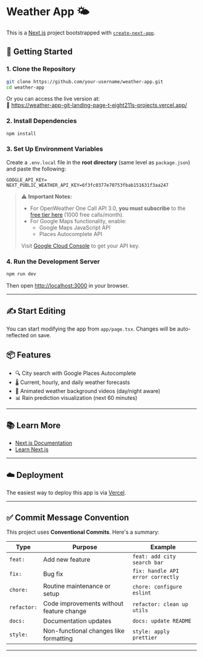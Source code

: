 # Weather App 🌤️

This is a [Next.js](https://nextjs.org) project bootstrapped with [`create-next-app`](https://nextjs.org/docs/app/api-reference/cli/create-next-app).

## 🚀 Getting Started

### 1. **Clone the Repository**

```bash
git clone https://github.com/your-username/weather-app.git
cd weather-app
```

Or you can access the live version at:  
🔗 https://weather-app-git-landing-page-t-eight211s-projects.vercel.app/

### 2. **Install Dependencies**

```bash
npm install
```

### 3. **Set Up Environment Variables**

Create a `.env.local` file in the **root directory** (same level as `package.json`) and paste the following:

```env
GOOGLE_API_KEY=
NEXT_PUBLIC_WEATHER_API_KEY=6f3fc0377e70753fbab151631f3aa247
```

> ⚠️ **Important Notes:**
>
> - For OpenWeather One Call API 3.0, **you must subscribe** to the [free tier here](https://openweathermap.org/api/one-call-3) (1000 free calls/month).
> - For Google Maps functionality, enable:
>   - Google Maps JavaScript API
>   - Places Autocomplete API  
>
> Visit [Google Cloud Console](https://console.cloud.google.com/welcome?invt=Abt1RA&project=plasma-air-432616-m9) to get your API key.

### 4. **Run the Development Server**

```bash
npm run dev
```

Then open [http://localhost:3000](http://localhost:3000) in your browser.

---

## ✍️ Start Editing

You can start modifying the app from `app/page.tsx`. Changes will be auto-reflected on save.

## 📦 Features

- 🔍 City search with Google Places Autocomplete
- 🌡️ Current, hourly, and daily weather forecasts
- 🎥 Animated weather background videos (day/night aware)
- 📊 Rain prediction visualization (next 60 minutes)

---

## 📚 Learn More

- [Next.js Documentation](https://nextjs.org/docs)
- [Learn Next.js](https://nextjs.org/learn)

---

## ☁️ Deployment

The easiest way to deploy this app is via [Vercel](https://vercel.com/).

---

## ✅ Commit Message Convention

This project uses **Conventional Commits**. Here's a summary:

| Type        | Purpose                                                  | Example                             |
| ----------- | -------------------------------------------------------- | ----------------------------------- |
| `feat:`     | Add new feature                                          | `feat: add city search bar`         |
| `fix:`      | Bug fix                                                  | `fix: handle API error correctly`   |
| `chore:`    | Routine maintenance or setup                             | `chore: configure eslint`           |
| `refactor:` | Code improvements without feature change                 | `refactor: clean up utils`          |
| `docs:`     | Documentation updates                                    | `docs: update README`               |
| `style:`    | Non-functional changes like formatting                   | `style: apply prettier`             |

---

